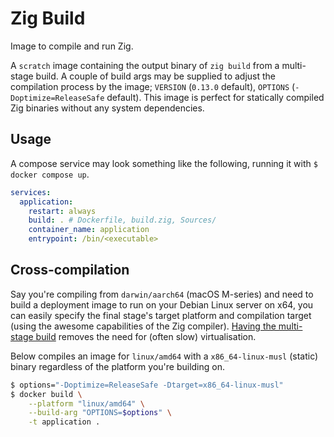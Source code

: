 
# Zig Build

Image to compile and run Zig.

A `scratch` image containing the output binary of `zig build` from a multi-stage build. A couple of
build args may be supplied to adjust the compilation process by the image; `VERSION` (`0.13.0`
default), `OPTIONS` (`-Doptimize=ReleaseSafe` default). This image is perfect for statically
compiled Zig binaries without any system dependencies.

## Usage

A compose service may look something like the following, running it with `$ docker compose up`.

```yml
services:
  application:
    restart: always
    build: . # Dockerfile, build.zig, Sources/
    container_name: application
    entrypoint: /bin/<executable>
```

## Cross-compilation

Say you're compiling from `darwin/aarch64` (macOS M-series) and need to build a deployment image to
run on your Debian Linux server on x64, you can easily specify the final stage's target platform and
compilation target (using the awesome capabilities of the Zig compiler).
[Having the multi-stage build](https://docs.docker.com/build/building/multi-platform/#cross-compilation)
removes the need for (often slow) virtualisation.

Below compiles an image for `linux/amd64` with a `x86_64-linux-musl` (static) binary regardless of
the platform you're building on.

```bash
$ options="-Doptimize=ReleaseSafe -Dtarget=x86_64-linux-musl"
$ docker build \
    --platform "linux/amd64" \
    --build-arg "OPTIONS=$options" \
    -t application .
```

